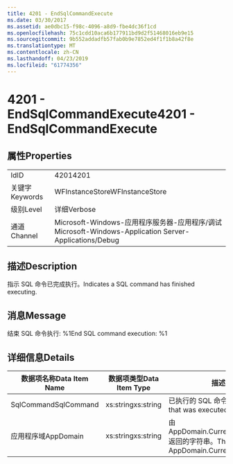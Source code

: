 ```yaml
---
title: 4201 - EndSqlCommandExecute
ms.date: 03/30/2017
ms.assetid: ae0dbc15-f98c-4096-a8d9-fbe4dc36f1cd
ms.openlocfilehash: 75c1cdd10aca6b177911bd9d2f51468016eb9e15
ms.sourcegitcommit: 9b552addadfb57fab0b9e7852ed4f1f1b8a42f8e
ms.translationtype: MT
ms.contentlocale: zh-CN
ms.lasthandoff: 04/23/2019
ms.locfileid: "61774356"
---
```

# <a name="4201---endsqlcommandexecute"></a><span data-ttu-id="c6d96-102">4201 - EndSqlCommandExecute</span><span class="sxs-lookup"><span data-stu-id="c6d96-102">4201 - EndSqlCommandExecute</span></span>
## <a name="properties"></a><span data-ttu-id="c6d96-103">属性</span><span class="sxs-lookup"><span data-stu-id="c6d96-103">Properties</span></span>  
  
|||  
|-|-|  
|<span data-ttu-id="c6d96-104">Id</span><span class="sxs-lookup"><span data-stu-id="c6d96-104">ID</span></span>|<span data-ttu-id="c6d96-105">4201</span><span class="sxs-lookup"><span data-stu-id="c6d96-105">4201</span></span>|  
|<span data-ttu-id="c6d96-106">关键字</span><span class="sxs-lookup"><span data-stu-id="c6d96-106">Keywords</span></span>|<span data-ttu-id="c6d96-107">WFInstanceStore</span><span class="sxs-lookup"><span data-stu-id="c6d96-107">WFInstanceStore</span></span>|  
|<span data-ttu-id="c6d96-108">级别</span><span class="sxs-lookup"><span data-stu-id="c6d96-108">Level</span></span>|<span data-ttu-id="c6d96-109">详细</span><span class="sxs-lookup"><span data-stu-id="c6d96-109">Verbose</span></span>|  
|<span data-ttu-id="c6d96-110">通道</span><span class="sxs-lookup"><span data-stu-id="c6d96-110">Channel</span></span>|<span data-ttu-id="c6d96-111">Microsoft-Windows-应用程序服务器-应用程序/调试</span><span class="sxs-lookup"><span data-stu-id="c6d96-111">Microsoft-Windows-Application Server-Applications/Debug</span></span>|  
  
## <a name="description"></a><span data-ttu-id="c6d96-112">描述</span><span class="sxs-lookup"><span data-stu-id="c6d96-112">Description</span></span>  
 <span data-ttu-id="c6d96-113">指示 SQL 命令已完成执行。</span><span class="sxs-lookup"><span data-stu-id="c6d96-113">Indicates a SQL command has finished executing.</span></span>  
  
## <a name="message"></a><span data-ttu-id="c6d96-114">消息</span><span class="sxs-lookup"><span data-stu-id="c6d96-114">Message</span></span>  
 <span data-ttu-id="c6d96-115">结束 SQL 命令执行: %1</span><span class="sxs-lookup"><span data-stu-id="c6d96-115">End SQL command execution: %1</span></span>  
  
## <a name="details"></a><span data-ttu-id="c6d96-116">详细信息</span><span class="sxs-lookup"><span data-stu-id="c6d96-116">Details</span></span>  
  
|<span data-ttu-id="c6d96-117">数据项名称</span><span class="sxs-lookup"><span data-stu-id="c6d96-117">Data Item Name</span></span>|<span data-ttu-id="c6d96-118">数据项类型</span><span class="sxs-lookup"><span data-stu-id="c6d96-118">Data Item Type</span></span>|<span data-ttu-id="c6d96-119">描述</span><span class="sxs-lookup"><span data-stu-id="c6d96-119">Description</span></span>|  
|--------------------|--------------------|-----------------|  
|<span data-ttu-id="c6d96-120">SqlCommand</span><span class="sxs-lookup"><span data-stu-id="c6d96-120">SqlCommand</span></span>|<span data-ttu-id="c6d96-121">xs:string</span><span class="sxs-lookup"><span data-stu-id="c6d96-121">xs:string</span></span>|<span data-ttu-id="c6d96-122">已执行的 SQL 命令。</span><span class="sxs-lookup"><span data-stu-id="c6d96-122">The SQL command that was executed.</span></span>|  
|<span data-ttu-id="c6d96-123">应用程序域</span><span class="sxs-lookup"><span data-stu-id="c6d96-123">AppDomain</span></span>|<span data-ttu-id="c6d96-124">xs:string</span><span class="sxs-lookup"><span data-stu-id="c6d96-124">xs:string</span></span>|<span data-ttu-id="c6d96-125">由 AppDomain.CurrentDomain.FriendlyName 返回的字符串。</span><span class="sxs-lookup"><span data-stu-id="c6d96-125">The string returned by AppDomain.CurrentDomain.FriendlyName.</span></span>|
